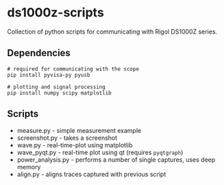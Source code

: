 # ds1000z-scripts
Collection of python scripts for communicating with Rigol DS1000Z series.

## Dependencies
```
# required for communicating with the scope
pip install pyvisa-py pyusb

# plotting and signal processing
pip install numpy scipy matplotlib
```

## Scripts
- measure.py - simple measurement example
- screenshot.py - takes a screenshot
- wave.py - real-time-plot using matplotlib
- wave_pyqt.py - real-time plot using qt (requires `pyqtgraph`)
- power_analysis.py - performs a number of single captures, uses deep memory
- align.py - aligns traces captured with previous script
